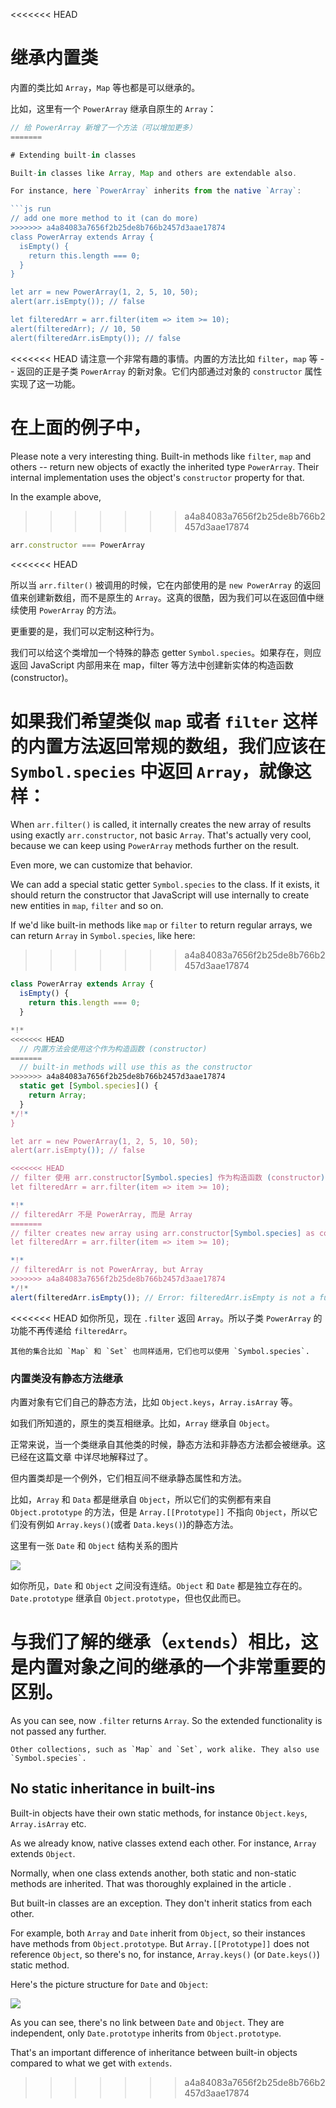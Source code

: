 <<<<<<< HEAD
# 继承内置类

内置的类比如 `Array`，`Map` 等也都是可以继承的。

比如，这里有一个 `PowerArray` 继承自原生的 `Array`： 


```js run
// 给 PowerArray 新增了一个方法（可以增加更多）
=======

# Extending built-in classes

Built-in classes like Array, Map and others are extendable also.

For instance, here `PowerArray` inherits from the native `Array`:

```js run
// add one more method to it (can do more)
>>>>>>> a4a84083a7656f2b25de8b766b2457d3aae17874
class PowerArray extends Array {
  isEmpty() {
    return this.length === 0;
  }
}

let arr = new PowerArray(1, 2, 5, 10, 50);
alert(arr.isEmpty()); // false

let filteredArr = arr.filter(item => item >= 10);
alert(filteredArr); // 10, 50
alert(filteredArr.isEmpty()); // false
```

<<<<<<< HEAD
请注意一个非常有趣的事情。内置的方法比如 `filter`，`map` 等 -- 返回的正是子类 `PowerArray` 的新对象。它们内部通过对象的 `constructor` 属性实现了这一功能。

在上面的例子中，
=======
Please note a very interesting thing. Built-in methods like `filter`, `map` and others -- return new objects of exactly the inherited type `PowerArray`. Their internal implementation uses the object's `constructor` property for that.

In the example above,
>>>>>>> a4a84083a7656f2b25de8b766b2457d3aae17874
```js
arr.constructor === PowerArray
```

<<<<<<< HEAD


所以当 `arr.filter()` 被调用的时候，它在内部使用的是 `new PowerArray` 的返回值来创建新数组，而不是原生的 `Array`。这真的很酷，因为我们可以在返回值中继续使用 `PowerArray` 的方法。

更重要的是，我们可以定制这种行为。

我们可以给这个类增加一个特殊的静态 getter `Symbol.species`。如果存在，则应返回 JavaScript 内部用来在 map，filter 等方法中创建新实体的构造函数 (constructor)。

如果我们希望类似 `map` 或者 `filter` 这样的内置方法返回常规的数组，我们应该在 `Symbol.species` 中返回 `Array`，就像这样：
=======
When `arr.filter()` is called, it internally creates the new array of results using exactly `arr.constructor`, not basic `Array`. That's actually very cool, because we can keep using `PowerArray` methods further on the result.

Even more, we can customize that behavior.

We can add a special static getter `Symbol.species` to the class. If it exists, it should return the constructor that JavaScript will use internally to create new entities in `map`, `filter` and so on.

If we'd like built-in methods like `map` or `filter` to return regular arrays, we can return `Array` in `Symbol.species`, like here:
>>>>>>> a4a84083a7656f2b25de8b766b2457d3aae17874

```js run
class PowerArray extends Array {
  isEmpty() {
    return this.length === 0;
  }

*!*
<<<<<<< HEAD
  // 内置方法会使用这个作为构造函数 (constructor)
=======
  // built-in methods will use this as the constructor
>>>>>>> a4a84083a7656f2b25de8b766b2457d3aae17874
  static get [Symbol.species]() {
    return Array;
  }
*/!*
}

let arr = new PowerArray(1, 2, 5, 10, 50);
alert(arr.isEmpty()); // false

<<<<<<< HEAD
// filter 使用 arr.constructor[Symbol.species] 作为构造函数 (constructor) 创建新数组
let filteredArr = arr.filter(item => item >= 10);

*!*
// filteredArr 不是 PowerArray, 而是 Array
=======
// filter creates new array using arr.constructor[Symbol.species] as constructor
let filteredArr = arr.filter(item => item >= 10);

*!*
// filteredArr is not PowerArray, but Array
>>>>>>> a4a84083a7656f2b25de8b766b2457d3aae17874
*/!*
alert(filteredArr.isEmpty()); // Error: filteredArr.isEmpty is not a function
```

<<<<<<< HEAD
如你所见，现在 `.filter` 返回 `Array`。所以子类 `PowerArray` 的功能不再传递给 `filteredArr`。

```smart header="其他集合也同样适用"
其他的集合比如 `Map` 和 `Set` 也同样适用，它们也可以使用 `Symbol.species`.
```

### 内置类没有静态方法继承

内置对象有它们自己的静态方法，比如 `Object.keys`，`Array.isArray` 等。

如我们所知道的，原生的类互相继承。比如，`Array` 继承自 `Object`。

正常来说，当一个类继承自其他类的时候，静态方法和非静态方法都会被继承。这已经在这篇文章 [](info:static-properties-methods#statics-and-inheritance) 中详尽地解释过了。

但内置类却是一个例外，它们相互间不继承静态属性和方法。

比如，`Array` 和 `Data` 都是继承自 `Object`，所以它们的实例都有来自 `Object.prototype` 的方法，但是 `Array.[[Prototype]]` 不指向 `Object`，所以它们没有例如 `Array.keys()`(或者 `Data.keys()`)的静态方法。

这里有一张 `Date` 和 `Object` 结构关系的图片

![](object-date-inheritance.svg)

如你所见，`Date` 和 `Object` 之间没有连结。`Object` 和 `Date` 都是独立存在的。`Date.prototype` 继承自 `Object.prototype`，但也仅此而已。

与我们了解的继承（`extends`）相比，这是内置对象之间的继承的一个非常重要的区别。
=======
As you can see, now `.filter` returns `Array`. So the extended functionality is not passed any further.

```smart header="Other collections work similarly"
Other collections, such as `Map` and `Set`, work alike. They also use `Symbol.species`.
```

## No static inheritance in built-ins

Built-in objects have their own static methods, for instance `Object.keys`, `Array.isArray` etc.

As we already know, native classes extend each other. For instance, `Array` extends `Object`.

Normally, when one class extends another, both static and non-static methods are inherited. That was thoroughly explained in the article [](info:static-properties-methods#statics-and-inheritance).

But built-in classes are an exception. They don't inherit statics from each other.

For example, both `Array` and `Date` inherit from `Object`, so their instances have methods from `Object.prototype`. But `Array.[[Prototype]]` does not reference `Object`, so there's no, for instance, `Array.keys()` (or `Date.keys()`) static method.

Here's the picture structure for `Date` and `Object`:

![](object-date-inheritance.svg)

As you can see, there's no link between `Date` and `Object`. They are independent, only `Date.prototype` inherits from `Object.prototype`.

That's an important difference of inheritance between built-in objects compared to what we get with `extends`.
>>>>>>> a4a84083a7656f2b25de8b766b2457d3aae17874
